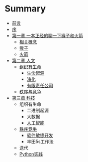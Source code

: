 # Summary

* [前言](README.md)
* [序](序.md)
* [第一章 一本正经的聊一下猴子和火箭](第一章.md)
    * [相关概念](概念.md)
    * [猴子](猴子.md)
    * [火箭](火箭.md)
* [第二章 人文](第二章.md)
    * [组织有生命](组织的力量.md)
        * [生命起源](生命起源.md)
        * [演化](演化的力量.md)
        * [有限责任公司](公司.md)
    * [秩序与竞争](战争.md)
* [第三章 科技](第三章-科技.md)
    * 组织有生命
        * 二进制起源
        * 大数据
        * [人工智能](人工智能.md)
    * [秩序竞争](秩序竞争.md)
        * [软件敏捷开发](敏捷开发.md)
        * 丰田5s工作法
    * 迭代
    * [Python实践](python实践.md)

